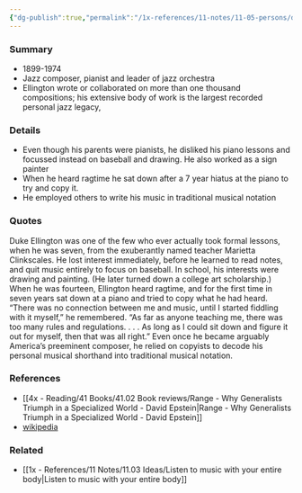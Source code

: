 ```yaml
---
{"dg-publish":true,"permalink":"/1x-references/11-notes/11-05-persons/duke-ellington/","title":"Duke Ellington","created":"2024-01-20T12:48:30.000+03:00","updated":"2024-02-14T20:18:18.761+03:00"}
---
```



### Summary
- 1899-1974
- Jazz composer, pianist and leader of jazz orchestra
- Ellington wrote or collaborated on more than one thousand compositions; his extensive body of work is the largest recorded personal jazz legacy,

### Details
- Even though his parents were pianists, he disliked his piano lessons and focussed instead on baseball and drawing. He also worked as a sign painter
- When he heard ragtime he sat down after a 7 year hiatus at the piano to try and copy it.
- He employed others to write his music in traditional musical notation

### Quotes
Duke Ellington was one of the few who ever actually took formal lessons, when he was seven, from the exuberantly named teacher Marietta Clinkscales. He lost interest immediately, before he learned to read notes, and quit music entirely to focus on baseball. In school, his interests were drawing and painting. (He later turned down a college art scholarship.) When he was fourteen, Ellington heard ragtime, and for the first time in seven years sat down at a piano and tried to copy what he had heard. “There was no connection between me and music, until I started fiddling with it myself,” he remembered. “As far as anyone teaching me, there was too many rules and regulations. . . . As long as I could sit down and figure it out for myself, then that was all right.” Even once he became arguably America’s preeminent composer, he relied on copyists to decode his personal musical shorthand into traditional musical notation.

### References
- [[4x - Reading/41 Books/41.02 Book reviews/Range - Why Generalists Triumph in a Specialized World - David Epstein\|Range - Why Generalists Triumph in a Specialized World - David Epstein]]
- [wikipedia](https://en.wikipedia.org/wiki/Duke_Ellington)

### Related
- [[1x - References/11 Notes/11.03 Ideas/Listen to music with your entire body\|Listen to music with your entire body]]